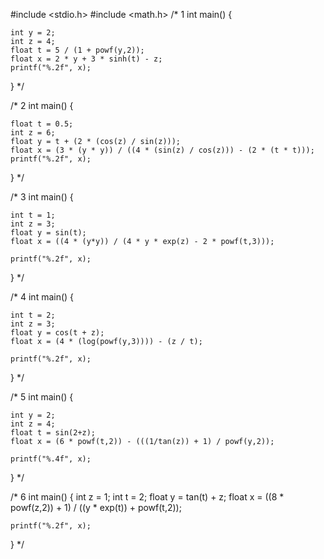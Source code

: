 #include <stdio.h>
#include <math.h>
/* 1 
int main() {

    int y = 2;
    int z = 4;
    float t = 5 / (1 + powf(y,2));
    float x = 2 * y + 3 * sinh(t) - z;
    printf("%.2f", x); 
}
*/

/* 2
int main() {
    
    float t = 0.5;
    int z = 6;
    float y = t + (2 * (cos(z) / sin(z)));
    float x = (3 * (y * y)) / ((4 * (sin(z) / cos(z))) - (2 * (t * t)));
    printf("%.2f", x);
}
*/

/* 3
int main() {
	
    int t = 1;
    int z = 3;
    float y = sin(t);
    float x = ((4 * (y*y)) / (4 * y * exp(z) - 2 * powf(t,3)));
    
    printf("%.2f", x);
    
}
*/

/* 4 
int main() {
	
	int t = 2;
	int z = 3;
	float y = cos(t + z);
	float x = (4 * (log(powf(y,3)))) - (z / t);
	
	printf("%.2f", x);
		
}
*/

/* 5 
int main() {
	
	int y = 2;
	int z = 4;
	float t = sin(2+z);
	float x = (6 * powf(t,2)) - (((1/tan(z)) + 1) / powf(y,2));
	
	printf("%.4f", x);
}
*/

/* 6
int main() {
	int z = 1;
	int t = 2;
	float y = tan(t) + z;
	float x = ((8 * powf(z,2)) + 1) / ((y * exp(t)) + powf(t,2));
	
	printf("%.2f", x);
}
*/
